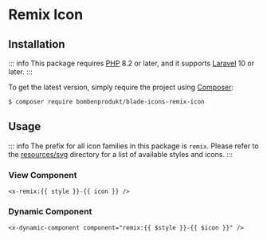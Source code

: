 # Remix Icon

## Installation

::: info
This package requires [PHP](https://www.php.net/) 8.2 or later, and it supports [Laravel](https://laravel.com/) 10 or later.
:::

To get the latest version, simply require the project using [Composer](https://getcomposer.org/):

```bash
$ composer require bombenprodukt/blade-icons-remix-icon
```

## Usage

::: info
The prefix for all icon families in this package is `remix`. Please refer to the [resources/svg](https://github.com/faustbrian/blade-icons-remix-icon/tree/main/resources/svg) directory for a list of available styles and icons.
:::

### View Component

```blade
<x-remix:{{ style }}-{{ icon }} />
```

### Dynamic Component

```blade
<x-dynamic-component component="remix:{{ $style }}-{{ $icon }}" />
```
